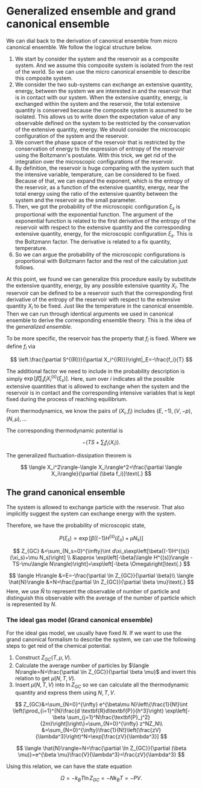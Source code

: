 # Generalized ensemble and grand canonical ensemble

We can dial back to the derivation of canonical ensemble from micro canonical ensemble. We follow the logical structure below.
1. We start by consider the system and the reservoir as a composite system. And we assume this composite system is isolated from the rest of the world. So we can use the micro canonical ensemble to describe this composite system.
2. We consider the two sub-systems can exchange an extensive quantity, energy, between the system we are interested in and the reservoir that is in contact with our system. When the extensive quantity, energy, is exchanged within the system and the reservoir, the total extensive quantity is conserved because the composite system is assumed to be isolated. This allows us to write down the expectation value of any observable defined on the system to be restricted by the conservation of the extensive quantity, energy. We should consider the microscopic configuration of the system and the reservoir.
3. We convert the phase space of the reservoir that is restricted by the conservation of energy to the expression of entropy of the reservoir using the Boltzmann's postulate. With this trick, we get rid of the integration over the microscopic configurations of the reservoir.
4. By definition, the reservoir is huge comparing with the system such that the intensive variable, temperature, can be considered to be fixed. Because of that, we can expand the exponent, which is the entropy of the reservoir, as a function of the extensive quantity, energy, near the total energy using the ratio of the extensive quantity between the system and the reservoir as the small parameter.
5. Then, we got the probability of the microscopic configuration $\xi_s$ is proportional with the exponential function. The argument of the exponential function is related to the first derivative of the entropy of the reservoir with respect to the extensive quantity and the corresponding extensive quantity, energy, for the microscopic configuration $\xi_s$. This is the Boltzmann factor. The derivative is related to a fix quantity, temperature.
6. So we can argue the probability of the microscopic configurations is proportional with Boltzmann factor and the rest of the calculation just follows.

At this point, we found we can generalize this procedure easily by substitute the extensive quantity, energy, by any possible extensive quantity $X_i$. The reservoir can be defined to be a reservoir such that the corresponding first derivative of the entropy of the reservoir with respect to the extensive quantity $X_i$ to be fixed. Just like the temperature in the canonical ensemble. Then we can run through identical arguments we used in canonical ensemble to derive the corresponding ensemble theory. This is the idea of the *generalized ensemble*.

To be more specific, the reservoir has the property that $f_i$ is fixed. Where we define $f_i$ via

$$
\left.\frac{\partial S^{(R)}}{\partial X_i^{(R)}}\right|_E=-\frac{f_i}{T}
$$

The additional factor we need to include in the probability description is simply $\exp\left[\beta \sum_i f_i X_i^{(s)}(\xi_s)\right]$. Here, sum over $i$ indicates all the possible extensive quantities that is allowed to exchange when the system and the reservoir is in contact and the corresponding intensive variables that is kept fixed during the process of reaching equilibrium.

From thermodynamics, we know the pairs of $(X_i,f_i)$ includes $(E,-1),(V,-p),(N,\mu),...$

The corresponding thermodynamic potential is 

$$
-(TS+\sum_i f_i \langle X_i\rangle)\text{.}
$$

The generalized fluctuation-dissipation theorem is

$$
\langle X_i^2\rangle-\langle X_i\rangle^2=\frac{\partial \langle X_i\rangle}{\partial (\beta f_i)}\text{.}
$$

## The grand canonical ensemble

The system is allowed to exchange particle with the reservoir. That also implicitly suggest the system can exchange energy with the system.

Therefore, we have the probability of microscopic state, 

$$
P(\xi_s)\propto \exp\left[\beta((-1)H^{(s)}(\xi_s)+\mu N_s)\right]
$$

$$
Z_{GC}
&=\sum_{N_s=0}^{\infty}\int d\xi_s\exp\left[\beta((-1)H^{(s)}(\xi_s)+\mu N_s)\right] \\
&\approx \exp\left[-\beta(\langle H^{(s)}\rangle -TS-\mu\langle N\rangle)\right]=\exp\left[-\beta \Omega\right]\text{.}
$$

$$
\langle H\rangle
&=E=-\frac{\partial \ln Z_{GC}}{\partial \beta}\\
\langle \hat{N}\rangle 
&=N=\frac{\partial \ln Z_{GC}}{\partial \beta \mu}\text{.}
$$
Here, we use $\hat{N}$ to represent the observable of number of particle and distinguish this observable with the average of the number of particle which is represented by $N$.

### The ideal gas model (Grand canonical ensemble)

For the ideal gas model, we usually have fixed $N$. If we want to use the grand canonical formalism to describe the system, we can use the following steps to get reid of the chemical potential.
1. Construct $Z_{GC}(T,\mu,V)$.
2. Calculate the average number of particles by $\langle N\rangle=N=\frac{\partial \ln Z_{GC}}{\partial \beta \mu}$ and invert this relation to get $\mu(N,T,V)$.
3. Insert $\mu(N,T,V)$ into $\ln Z_{GC}$ so we can calculate all the thermodynamic quantity and express them using $N,T,V$.

$$
Z_{GC}&=\sum_{N=0}^{\infty} e^{\beta\mu N}\left\{\frac{1}{N!}\int \left(\prod_{i=1}^{N}\frac{d \textbf{R}d\textbf{P}}{h^3}\right) \exp\left[-\beta \sum_{j=1}^N\frac{\textbf{P}_j^2}{2m}\right]\right\}=\sum_{N=0}^{\infty} z^NZ_N\\
&=\sum_{N=0}^{\infty}\frac{1}{N!}\left(\frac{zV}{\lambda^3}\right)^N=\exp[\frac{zV}{\lambda^3}]
$$

$$
\langle \hat{N}\rangle=N=\frac{\partial \ln Z_{GC}}{\partial (\beta \mu)}=e^{\beta \mu}\frac{V}{\lambda^3}=\frac{zV}{\lambda^3}
$$

Using this relation, we can have the state equation

$$
\Omega=-k_BT \ln Z_{GC}=-Nk_BT=-PV\text{.}
$$


